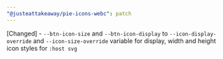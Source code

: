 ```yaml
---
"@justeattakeaway/pie-icons-webc": patch
---
```


[Changed] - `--btn-icon-size` and `--btn-icon-display` to `--icon-display-override` and `--icon-size-override` variable for display, width and height icon styles for `:host svg`
